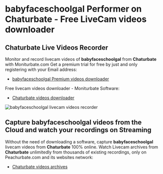 # babyfaceschoolgal Performer on Chaturbate - Free LiveCam videos downloader

## Chaturbate Live Videos Recorder

Monitor and record livecam videos of **babyfaceschoolgal** from **Chaturbate** with Moniturbate.com
Get a premium trial for free by just and only registering with your Email address:
* [babyfaceschoolgal Premium videos downloader](https://moniturbate.com/request-demo-licence-key.html)

Free livecam videos downloader - Moniturbate Software:
* [Chaturbate videos downloader](https://moniturbate.com/moniturbate-download-software.html)

![babyfaceschoolgal livecam videos recorder](https://peachurnet.com/templates/moniturbate-software.png)


## Capture babyfaceschoolgal videos from the Cloud and watch your recordings on Streaming

Without the need of downloading a software, capture **babyfaceschoolgal** livecam videos from **Chaturbate** 100% online.
Watch Livecam archives from **Chaturbate** unlimitedly from thousands of existing recordings, only on Peachurbate.com and its websites network:
* [Chaturbate videos archives](https://peachurnet.com/)